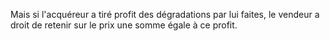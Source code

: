   
 Mais si l'acquéreur a tiré profit des dégradations par lui faites, le vendeur a droit de retenir sur le prix une somme égale à ce profit.  

  
